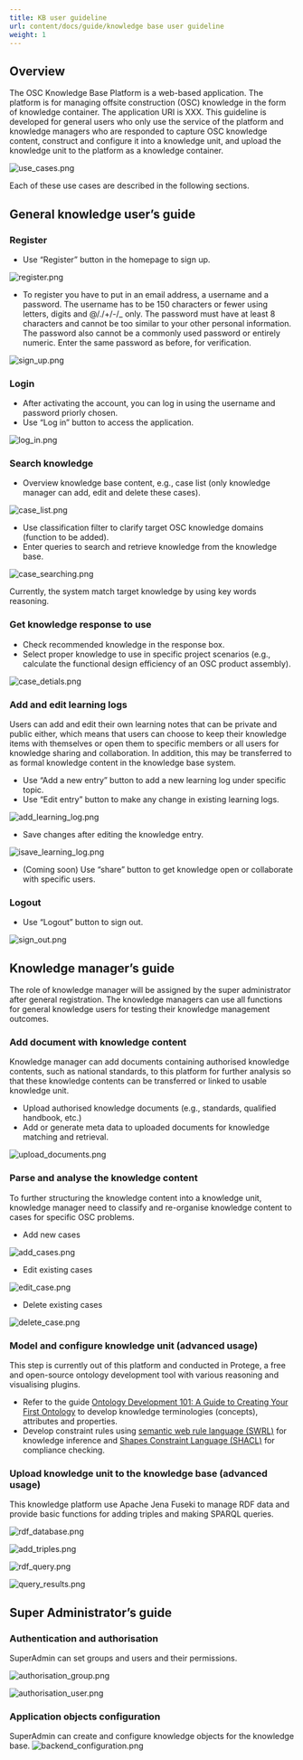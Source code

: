 ```yaml
---
title: KB user guideline
url: content/docs/guide/knowledge base user guideline
weight: 1
---
```


## Overview

The OSC Knowledge Base Platform is a web-based application. The platform is for managing offsite construction (OSC) knowledge in the form of knowledge container. The application URI is XXX. This guideline is developed for general users who only use the service of the platform and knowledge managers who are responded to capture OSC knowledge content, construct and configure it into a knowledge unit, and upload the knowledge unit to the platform as a knowledge container.

![use_cases.png](../guide/img/use_cases.png)

Each of these use cases are described in the following sections.

## General knowledge user’s guide

### Register

- Use “Register” button in the homepage to sign up.

![register.png](../guide/img/register.png)

- To register you have to put in an email address, a username and a password.
The username has to be 150 characters or fewer using letters, digits and @/./+/-/_ only. The
password must have at least 8 characters and cannot be too similar to your other personal information. The password also cannot be a commonly used password or entirely numeric. Enter the same password as before, for verification.

![sign_up.png](../guide/img/sign_up.png)

### Login

- After activating the account, you can log in using the username and password priorly chosen.
- Use “Log in” button to access the application.

![log_in.png](../guide/img/log_in.png)

### Search knowledge

- Overview knowledge base content, e.g., case list (only knowledge manager can add, edit and delete these cases).

![case_list.png](../guide/img/case_list.png)

- Use classification filter to clarify target OSC knowledge domains (function to be added).
- Enter queries to search and retrieve knowledge from the knowledge base.

![case_searching.png](../guide/img/case_searching.png)

Currently, the system match target knowledge by using key words reasoning.

### Get knowledge response to use

- Check recommended knowledge in the response box.
- Select proper knowledge to use in specific project scenarios (e.g., calculate the functional design efficiency of an OSC product assembly).

![case_detials.png](../guide/img/case_detials.png)

### Add and edit learning logs

Users can add and edit their own learning notes that can be private and public either, which means that users can choose to keep their knowledge items with themselves or open them to specific members or all users for knowledge sharing and collaboration. In addition, this may be transferred to as formal knowledge content in the knowledge base system.

- Use “Add a new entry” button to add a new learning log under specific topic.
- Use “Edit entry” button to make any change in existing learning logs.

![add_learning_log.png](../guide/img/add_learning_log.png)

- Save changes after editing the knowledge entry.

![isave_learning_log.png](../guide/img/save_learning_log.png)

- (Coming soon) Use “share” button to get knowledge open or collaborate with specific users.

### Logout

- Use “Logout” button to sign out.

![sign_out.png](../guide/img/sign_out.png)

## Knowledge manager’s guide

The role of knowledge manager will be assigned by the super administrator after general registration. The knowledge managers can use all functions for general knowledge users for testing their knowledge management outcomes.

### Add document with knowledge content

Knowledge manager can add documents containing authorised knowledge contents, such as national standards, to this platform for further analysis so that these knowledge contents can be transferred or linked to usable knowledge unit.

- Upload authorised knowledge documents (e.g., standards, qualified handbook, etc.)
- Add or generate meta data to uploaded documents for knowledge matching and retrieval.

![upload_documents.png](../guide/img/upload_documents.png)

### Parse and analyse the knowledge content

To further structuring the knowledge content into a knowledge unit, knowledge manager need to classify and re-organise knowledge content to cases for specific OSC problems.

- Add new cases

![add_cases.png](../guide/img/add_cases.png)

- Edit existing cases

![edit_case.png](../guide/img/edit_case.png)

- Delete existing cases

![delete_case.png](../guide/img/delete_case.png)

### Model and configure knowledge unit (advanced usage)

This step is currently out of this platform and conducted in Protege, a free and open-source ontology development tool with various reasoning and visualising plugins.

- Refer to the guide [Ontology Development 101: A Guide to Creating Your First Ontology](https://protege.stanford.edu/publications/ontology_development/ontology101.pdf) to develop knowledge terminologies (concepts), attributes and properties.
- Develop constraint rules using [semantic web rule language (SWRL)](https://www.w3.org/submissions/SWRL/) for knowledge inference and [Shapes Constraint Language (SHACL)](https://www.w3.org/TR/shacl/) for compliance checking.

### Upload knowledge unit to the knowledge base (advanced usage)

This knowledge platform use Apache Jena Fuseki to manage RDF data and provide basic functions for adding triples and making SPARQL queries.

![rdf_database.png](../guide/img/rdf_database.png)

![add_triples.png](../guide/img/add_triples.png)

![rdf_query.png](../guide/img/rdf_query.png)

![query_results.png](../guide/img/query_results.png)

## Super Administrator’s guide

### Authentication and authorisation

SuperAdmin can set groups and users and their permissions.

![authorisation_group.png](../guide/img/authorisation_group.png)

![authorisation_user.png](../guide/img/authorisation_user.png)

### Application objects configuration

SuperAdmin can create and configure knowledge objects for the knowledge base.
![backend_configuration.png](../guide/img/backend_configuration.png)